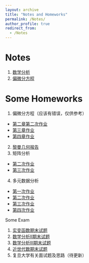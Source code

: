 ```yaml
---
layout: archive
title: "Notes and Homeworks"
permalink: /Notes/
author_profile: true
redirect_from:
  - /Notes
---
```


Notes
======
1. [数学分析](../files/数学分析笔记.pdf)
2. [偏微分方程](../files/PDE笔记.pdf)

Some Homeworks
======
1. 偏微分方程（应该有错误，仅供参考）
  * [第二章第二次作业](../files/PDE第二章第二次作业.pdf)
  * [第三章作业](../files/PDE第三章作业.pdf)
  * [第四章作业](../files/PDE第四章作业.pdf)
2. [黎曼几何报告](../files/黎曼几何报告.pdf)
3. 矩阵分析
  * [第二次作业](../files/矩阵分析第二次作业.pdf)
  * [第三次作业](../files/矩阵分析第三次作业.pdf)
4. 多元数据分析
  * [第一次作业](../files/多元数据分析第一次作业.pdf)
  * [第二次作业](../files/多元数据分析第二次作业.pdf)
  * [第三次作业](../files/多元数据分析第三次作业.pdf)
  * [第四次作业](../files/多元数据分析第四次作业.pdf)

Some Exam
1. [实变函数期末试题]("https://zhuanlan.zhihu.com/p/636013901")
2. [数学分析II期末试题]("https://zhuanlan.zhihu.com/p/623727414")
3. [数学分析III期末试题]("https://zhuanlan.zhihu.com/p/622818555")
4. [近世代数期末试题]("https://zhuanlan.zhihu.com/p/609422080")
5. 复旦大学有关面试题及思路（待更新）
